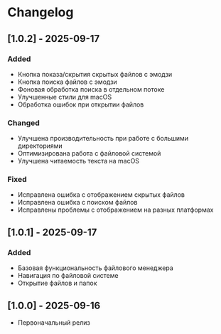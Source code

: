 # Changelog

## [1.0.2] - 2025-09-17
### Added
- Кнопка показа/скрытия скрытых файлов с эмодзи
- Кнопка поиска файлов с эмодзи
- Фоновая обработка поиска в отдельном потоке
- Улучшенные стили для macOS
- Обработка ошибок при открытии файлов

### Changed
- Улучшена производительность при работе с большими директориями
- Оптимизирована работа с файловой системой
- Улучшена читаемость текста на macOS

### Fixed
- Исправлена ошибка с отображением скрытых файлов
- Исправлена ошибка с поиском файлов
- Исправлены проблемы с отображением на разных платформах

## [1.0.1] - 2025-09-17
### Added
- Базовая функциональность файлового менеджера
- Навигация по файловой системе
- Открытие файлов и папок

## [1.0.0] - 2025-09-16
- Первоначальный релиз